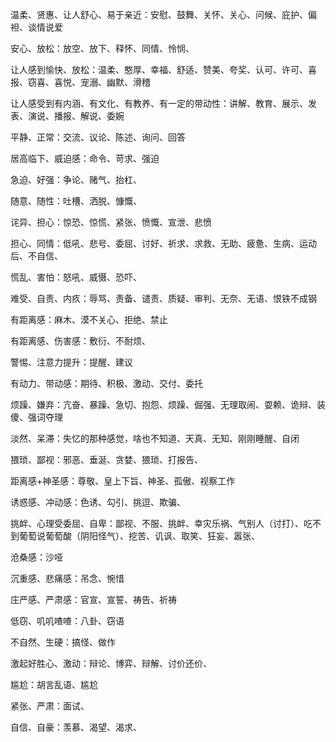 温柔、贤惠、让人舒心、易于亲近：安慰、鼓舞、关怀、关心、问候、庇护、偏袒、谈情说爱

安心、放松：放空、放下、释怀、同情、怜悯、

让人感到愉快、放松：温柔、憨厚、幸福、舒适、赞美、夸奖、认可、许可、喜报、窃喜、喜悦、宠溺、幽默、滑稽

让人感受到有内涵、有文化、有教养、有一定的带动性：讲解、教育、展示、发表、演说、播报、解说、委婉

平静、正常：交流、议论、陈述、询问、回答

居高临下、威迫感：命令、苛求、强迫

急迫、好强：争论、赌气、抬杠、

随意、随性：吐槽、洒脱、慷慨、

诧异、担心：惊恐、惊慌、紧张、愤慨、宣泄、悲愤

担心、同情：低吼、悲号、委屈、讨好、祈求、求救、无助、疲惫、生病、运动后、不自信、

慌乱、害怕：怒吼、威慑、恐吓、

难受、自责、内疚：辱骂、责备、谴责、质疑、审判、无奈、无语、恨铁不成钢

有距离感：麻木、漠不关心、拒绝、禁止

有距离感、伤害感：敷衍、不耐烦、

警惕、注意力提升：提醒、建议

有动力、带动感：期待、积极、激动、交付、委托

烦躁、嫌弃：亢奋、暴躁、急切、抱怨、烦躁、倔强、无理取闹、耍赖、诡辩、装傻、强词夺理

淡然、呆滞：失忆的那种感觉，啥也不知道、天真、无知、刚刚睡醒、自闭

猥琐、鄙视：邪恶、垂涎、贪婪、猥琐、打报告、

距离感+神圣感：尊敬、皇上下旨、神圣、孤傲、视察工作

诱惑感、冲动感：色诱、勾引、挑逗、欺骗、

挑衅、心理受委屈、自卑：鄙视、不服、挑衅、幸灾乐祸、气别人（讨打）、吃不到葡萄说葡萄酸（阴阳怪气）、挖苦、讥讽、取笑、狂妄、嚣张、

沧桑感：沙哑

沉重感、悲痛感：吊念、惋惜

庄严感、严肃感：官宣、宣誓、祷告、祈祷

低窃、叽叽喳喳：八卦、窃语

不自然、生硬：搞怪、做作

激起好胜心、激动：辩论、博弈、辩解、讨价还价、

尴尬：胡言乱语、尴尬

紧张、严肃：面试、

自信、自豪：羡慕、渴望、渴求、











